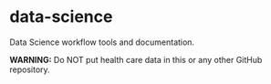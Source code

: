 # data-science
Data Science workflow tools and documentation.

**WARNING:** Do NOT put health care data in this or any other GitHub repository.
